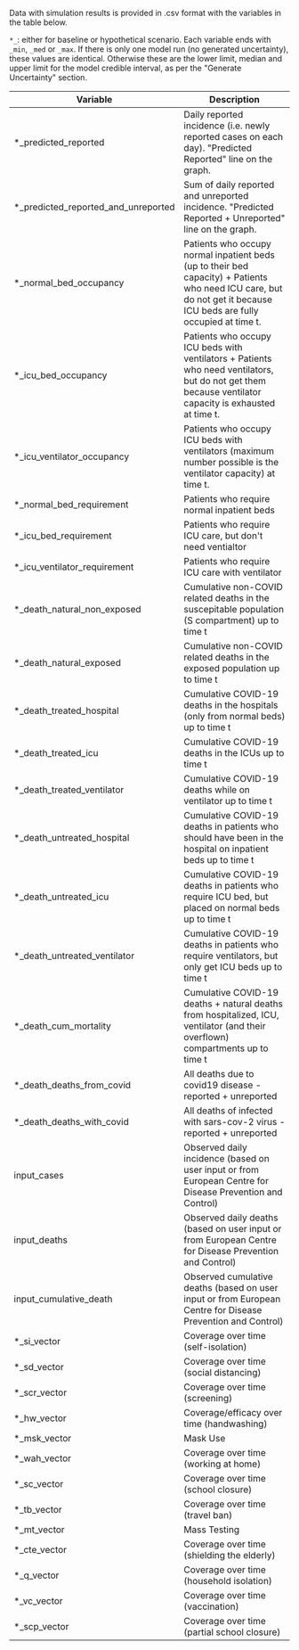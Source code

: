 Data with simulation results is provided in .csv format with the variables in the table below.


`*_`: either for baseline or hypothetical scenario.
Each variable ends with `_min`, `_med` or `_max`. If there is only one model run (no generated uncertainty), these values are identical. Otherwise these are the lower limit, median and upper limit for the model credible interval, as per the "Generate Uncertainty" section.


| Variable                            | Description                                                                                                                                                          |
|-------------------------------------|----------------------------------------------------------------------------------------------------------------------------------------------------------------------|
| *_predicted_reported                | Daily reported incidence (i.e. newly reported cases on each day). "Predicted Reported" line on the graph.                                                            |
| *_predicted_reported_and_unreported | Sum of daily reported and unreported incidence. "Predicted Reported + Unreported" line on the graph.                                                                 |
| *_normal_bed_occupancy              | Patients who occupy normal inpatient beds (up to their bed capacity) + Patients who need ICU care, but do not get it because ICU beds are fully occupied at time t.  |
| *_icu_bed_occupancy                 | Patients who occupy ICU beds with ventilators + Patients who need ventilators, but do not get them because ventilator capacity is exhausted  at time t.              |
| *_icu_ventilator_occupancy          | Patients who occupy ICU beds with ventilators (maximum number possible is the ventilator capacity) at time t.                                                        |
| *_normal_bed_requirement            | Patients who require normal inpatient beds                                                                                                                           |
| *_icu_bed_requirement               | Patients who require ICU care, but don't need ventialtor                                                                                                             |
| *_icu_ventilator_requirement        | Patients who require ICU care with ventilator                                                                                                                        |
| *_death_natural_non_exposed         | Cumulative non-COVID related deaths in the suscepitable population (S compartment) up to time t                                                                      |
| *_death_natural_exposed             | Cumulative non-COVID related deaths in the exposed population up to time t                                                                                           |
| *_death_treated_hospital            | Cumulative COVID-19 deaths in the hospitals (only from normal beds) up to time t                                                                                     |
| *_death_treated_icu                 | Cumulative COVID-19 deaths in the ICUs up to time t                                                                                                                  |
| *_death_treated_ventilator          | Cumulative COVID-19 deaths while on ventilator up to time t                                                                                                          |
| *_death_untreated_hospital          | Cumulative COVID-19 deaths in patients who should have been in the hospital on inpatient beds up to time t                                                           |
| *_death_untreated_icu               | Cumulative COVID-19 deaths in patients who require ICU bed, but placed on normal beds up to time t                                                                   |
| *_death_untreated_ventilator        | Cumulative COVID-19 deaths in patients who require ventilators, but only get ICU beds up to time t                                                                   |
| *_death_cum_mortality               | Cumulative COVID-19 deaths + natural deaths from hospitalized, ICU, ventilator (and their overflown) compartments up to time t                                       |
| *_death_deaths_from_covid           | All deaths due to covid19 disease - reported + unreported                                                                                                            |
| *_death_deaths_with_covid           | All deaths of infected with sars-cov-2 virus - reported + unreported                                                                                                 |
| input_cases                         | Observed daily incidence (based on user input or from European Centre for Disease Prevention and Control)                                                            |
| input_deaths                        | Observed daily deaths (based on user input or from European Centre for Disease Prevention and Control)                                                               |
| input_cumulative_death              | Observed cumulative deaths (based on user input or from European Centre for Disease Prevention and Control)                                                          |
| *_si_vector                         | Coverage over time (self-isolation)                                                                                                                                  |
| *_sd_vector                         | Coverage over time (social distancing)                                                                                                                               |
| *_scr_vector                        | Coverage over time (screening)                                                                                                                                       |
| *_hw_vector                         | Coverage/efficacy over time (handwashing)                                                                                                                            |
| *_msk_vector                        | Mask Use                                                                                                                                                             |
| *_wah_vector                        | Coverage over time (working at home)                                                                                                                                 |
| *_sc_vector                         | Coverage over time (school closure)                                                                                                                                  |
| *_tb_vector                         | Coverage over time (travel ban)                                                                                                                                      |
| *_mt_vector                         | Mass Testing                                                                                                                                                         |
| *_cte_vector                        | Coverage over time (shielding the elderly)                                                                                                                           |
| *_q_vector                          | Coverage over time (household isolation)                                                                                                                             |
| *_vc_vector                         | Coverage over time (vaccination)                                                                                                                                     |
| *_scp_vector                        | Coverage over time (partial school closure)                                                                                                                          |